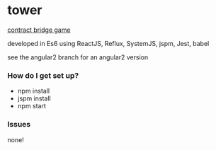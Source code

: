 # tower #

[contract bridge game](http://frankwallis.github.io/tower/)

developed in Es6 using ReactJS, Reflux, SystemJS, jspm, Jest, babel

see the angular2 branch for an angular2 version

### How do I get set up? ###

* npm install
* jspm install
* npm start

### Issues

none!
